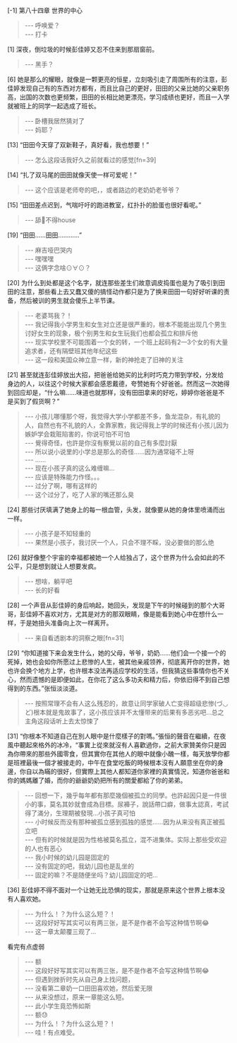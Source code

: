 
[-1] 第八十四章 世界的中心
>--- 呼唤爱？<br>
>--- 打卡<br>

[1] 深夜，倒垃圾的时候彭佳婷又忍不住来到那扇窗前。
>--- 黑手？<br>

[6] 她是那么的耀眼，就像是一颗更亮的恒星，立刻吸引走了周围所有的注意，彭佳婷发现自己有的东西对方都有，而且比自己的更好，田田的父亲比她的父亲职务高，出国的次数也更频繁，田田的长相比她更漂亮，学习成绩也更好，而且一入学就被班上的同学一起选成了班长。
>--- 卧槽我居然猜对了<br>
>--- 妈耶？<br>

[13] “田田今天穿了双新鞋子，真好看，我也想要！”
>--- 怎么这段话我好久之前就看过的感觉[fn=39]<br>

[14] “扎了双马尾的田田就像天使一样可爱呢！”
>--- 这个应该是老师夸的吧，，或者路边的老奶奶老爷爷？<br>

[15] “田田差点迟到，气喘吁吁的跑进教室，红扑扑的脸蛋也很好看呢。”
>--- 舔🐶不得house<br>

[19] “田田……田田…………”
>--- 麻吉哑巴哭内<br>
>--- 嘿嘿嘿<br>
>--- 这俩字念啥⊙∀⊙？<br>

[20] 为什么到处都是这个名字，就连那些差生们故意调皮捣蛋也是为了吸引到田田的注意，那些看上去又蠢又傻的搞怪动作都只是为了换来田田一句好好听课的责备，然后被训的男生就会傻乐上半节课。
>--- 老婆骂我？！<br>
>--- 我记得我小学男生和女生对立还是很严重的，根本不能能出现几个男生讨好女生的现象，极个别男生和女生玩我们也都会孤立和排斥他<br>
>--- 现实学校里不可能围着一个女的转，一个班上起码有2—3个女的有大量追求者，还有隔壁班其他年纪这些<br>
>--- 这一段和美国众神立意一样，新的神抢走了旧神的关注<br>

[21] 甚至就连彭佳婷放出大招，把爸爸给她买的比利时巧克力带到学校，分发给身边的人，以往这个时候大家都会感恩戴德，夸赞她有个好爸爸。然而这一次她得到回应却是，“什么嘛……味道也就那样，没有田田拿来的好吃，婷婷你爸爸是不是买到了假货啊？”
>--- 小孩儿哪懂那个呀，我觉得大学小学都差不多，鱼龙混杂，有礼貌的人，自然也有不礼貌的人，全靠家教，我记得我上学的时候还有小孩儿因为嫉妒学会栽赃陷害的，你说可怕不可怕<br>
>--- 覺得奇怪，也許是你沒有察覺以前的自己有多麼討厭<br>
>--- 所以说小说里的小学总是那么的奇怪……因为通常碰不上呀<br>
>--- ……<br>
>--- 现在小孩子真的这么难缠嘛...<br>
>--- 应该是特殊能力作怪。。。<br>
>--- 过分了啊，哪有这样的<br>
>--- 这个过分了，吃了人家的嘴还那么臭<br>

[24] 那些讨厌填满了她身上的每一根血管，头发，就像要从她的身体里喷涌而出一样。
>--- 小孩子是不知轻重的<br>
>--- 果然是小孩子，我讨厌一个人，只会不理不睬，没必要做的那么绝<br>

[26] 就好像整个宇宙的幸福都被她一个人给独占了，这个世界为什么会如此的不公平，只是想到就让人想要发疯。
>--- 想啥，躺平吧<br>
>--- 长的好看<br>

[28] 一个声音从彭佳婷的身后响起，她回头，发现是下午的时候碰到的那个大哥哥，彭佳婷不喜欢对方，尤其是对方的那双眼睛，像是能看到她心中在想什么一样，于是她扭头准备向上次一样离开。
>--- 来自看透剧本的洞察之眼[fn=31]<br>

[29] “你知道接下来会发生什么，她的父母，爷爷，奶奶……他们会一个接一个的死掉，她也会如你所愿过上悲惨的人生，被其他亲戚领养，彻底离开你的世界，她也许会换个地方上学，也许根本没法再适应学校的生活，但我猜这些事情你也不关心，然而遗憾的是即便如此，在你花了这么多功夫和精力后，你依旧得不到自己想得到的东西。”张恒淡淡道。
>--- 按照常理不会有人这么残忍的，故意让同学家破人亡变得超级悲惨(づ◡ど)根本就是鬼故事了，这小孩应该并不太懂带来的后果有多恶劣吧...总之主角这段话听上去太惊悚了<br>

[31] “你根本不知道自己在別人眼中是什麼樣子的對嗎。”張恒的聲音在繼續，在夜風中聽起來格外的冰冷，“事實上從來就沒有人喜歡過你，之前大家贊美你只是因為你帶來的那些外國零食，但其實你在其他人的眼中就像小醜一樣，每天放學你都是班裡最後一個才被接走的，中午在食堂吃飯的時候根本沒有人願意坐在你的身邊，你自以為瞞的很好，但實際上其他人都知道你家裡的真實情況，知道你爸爸和你的媽媽離了婚，而你的爺爺奶奶把所有的關愛都給了你的弟弟。
>--- 回想一下，幾乎每年都有那麼幾個被孤立的同學。也許起因只是一件很小的事，莫名其妙就會成為目標。尿褲子，說話帶口癖，做事太認真，考試得了滿分，生理期被發現...小孩子真可怕<br>
>--- 小时候反而没有那种被孤立感到孤独的感觉……因为从来没有真正被孤立吧<br>
>--- 但有的时候就是因为性格被莫名孤立，混不进集体。实际上那些受欢迎的人也有恶心<br>
>--- 我小时候的幼儿园是固定的<br>
>--- 没有固定的吧，我幼儿园也是乱坐的<br>
>--- 固定的嘛？不是随便坐吗？幼儿园固定的吧...<br>

[36] 彭佳婷不得不面对一个让她无比恐惧的现实，那就是原来这个世界上根本没有人喜欢她。
>--- 为什么！？为什么这么短？！<br>
>--- 这段好好写其实可以有两三张，是不是作者不会写这种情节啊😂<br>
>--- 这一章太颠覆三观了...


看完有点虚弱<br>
>--- 额<br>
>--- 这段好好写其实可以有两三张，是不是作者不会写这种情节啊😂<br>
>--- 但遇到挫折时先从自己身上找问题，<br>
>--- 没看第二章奶一口田田喜欢她，然后爱无限<br>
>--- 从来没想过，原来一章能这么短。<br>
>--- 此小学生竟恐怖如斯<br>
>--- 额😓<br>
>--- 为什么！？为什么这么短？！<br>
>--- 哇！有点难受。<br>
